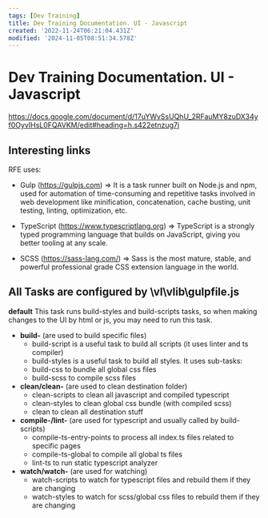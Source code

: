 ```yaml
---
tags: [Dev Training]
title: Dev Training Documentation. UI - Javascript
created: '2022-11-24T06:21:04.431Z'
modified: '2024-11-05T08:51:34.578Z'
---
```


# Dev Training Documentation. UI - Javascript
https://docs.google.com/document/d/17uYWvSsUQhU_2RFauMY8zuDX34yf0OyvIHsL0FQAVKM/edit#heading=h.s422etnzug7j


## Interesting links
RFE uses:
- Gulp (https://gulpjs.com) => It is a task runner built on Node.js and npm, used for automation of time-consuming and repetitive tasks involved in web development like minification, concatenation, cache busting, unit testing, linting, optimization, etc.

- TypeScript (https://www.typescriptlang.org) => TypeScript is a strongly typed programming language that builds on JavaScript, giving you better tooling at any scale.

- SCSS (https://sass-lang.com/) => Sass is the most mature, stable, and powerful professional grade CSS extension language in the world.

## All Tasks are configured by \vl\vlib\gulpfile.js

**default** This task runs build-styles and build-scripts tasks, so when making changes to the UI by html or js, you may need to run this task.
- **build-** (are used to build specific files)
    - build-script is a useful task to build all scripts (it uses linter and ts compiler)
    - build-styles is a useful task to build all styles. It uses sub-tasks:
    - build-css to bundle all global css files
    - build-scss to compile scss files
- **clean/clean-** (are used to clean destination folder)
    - clean-scripts to clean all javascript and compiled typescript
    - clean-styles to clean global css bundle (with compiled scss)
    - clean to clean all destination stuff
- **compile-/lint-** (are used for typescript and usually called by build-scripts)
    - compile-ts-entry-points to process all index.ts files related to specific pages
    - compile-ts-global to compile all global ts files
    - lint-ts to run static typescript analyzer
- **watch/watch-** (are used for watching)
    - watch-scripts to watch for typescript files and rebuild them if they are changing
    - watch-styles to watch for scss/global css files to rebuild them if they are changing
